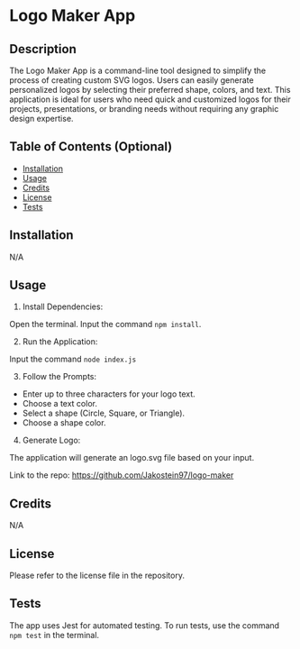 # Logo Maker App

## Description 

The Logo Maker App is a command-line tool designed to simplify the process of creating custom SVG logos. Users can easily generate personalized logos by selecting their preferred shape, colors, and text. This application is ideal for users who need quick and customized logos for their projects, presentations, or branding needs without requiring any graphic design expertise.

## Table of Contents (Optional)

- [Installation](#installation)
- [Usage](#usage)
- [Credits](#credits)
- [License](#license)
- [Tests](#tests)

## Installation

N/A

## Usage

1. Install Dependencies:

Open the terminal. Input the command `npm install`.

2. Run the Application:

Input the command `node index.js`

3. Follow the Prompts:

- Enter up to three characters for your logo text.
- Choose a text color.
- Select a shape (Circle, Square, or Triangle).
- Choose a shape color.

4. Generate Logo:

The application will generate an logo.svg file based on your input.

Link to the repo: https://github.com/Jakostein97/logo-maker

## Credits

N/A

## License

Please refer to the license file in the repository.

## Tests

The app uses Jest for automated testing. To run tests, use the command `npm test` in the terminal.


